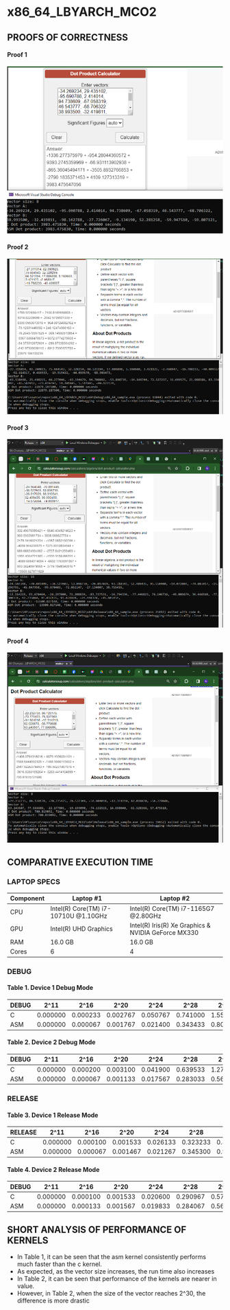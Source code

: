 # x86_64_LBYARCH_MCO2

## PROOFS OF CORRECTNESS

#### Proof 1
![Test 1](https://github.com/nicoleUY/x86_64_LBYARCH_MCO2/blob/master/images/lbyarch%20test1.png)

#### Proof 2
![Test 2](https://github.com/nicoleUY/x86_64_LBYARCH_MCO2/blob/master/images/lbyarch%20test2.png)

#### Proof 3
![Test 3](https://github.com/nicoleUY/x86_64_LBYARCH_MCO2/blob/master/images/lbyarch%20test3.png)

#### Proof 4
![Test 4](https://github.com/nicoleUY/x86_64_LBYARCH_MCO2/blob/master/images/lbyarch%20test4.png)



## COMPARATIVE EXECUTION TIME

### LAPTOP SPECS

| Component        | Laptop #1                             | Laptop #2                                      |
|------------------|---------------------------------------|------------------------------------------------|
| CPU              | Intel(R) Core(TM) i7-10710U @1.10GHz  | Intel(R) Core(TM) i7-1165G7 @2.80GHz           |
| GPU              | Intel(R) UHD Graphics                 | Intel(R) Iris(R) Xe Graphics & NVIDIA GeForce MX330 |
| RAM              | 16.0 GB                               | 16.0 GB                                        |
| Cores            | 6                                     | 4                                              |

### DEBUG

#### Table 1. Device 1 Debug Mode
| DEBUG    | 2^11     | 2^16     | 2^20     | 2^24     | 2^28     | 2^29     | 2^30     |
|----------|----------|----------|----------|----------|----------|----------|----------|
| C        | 0.000000 | 0.000233 | 0.002767 | 0.050767 | 0.741000 | 1.555000 | 3.586967 |
| ASM      | 0.000000 | 0.000067 | 0.001767 | 0.021400 | 0.343433 | 0.808533 | 1.575333 |


#### Table 2. Device 2 Debug Mode
| DEBUG    | 2^11     | 2^16     | 2^20     | 2^24     | 2^28     | 2^29     | 2^30     |
|----------|----------|----------|----------|----------|----------|----------|----------|
| C        | 0.000000 | 0.000200 | 0.003100 | 0.041900 | 0.639533 | 1.279667 | 4.082100 |
| ASM      | 0.000000 | 0.000067 | 0.001133 | 0.017567 | 0.283033 | 0.569933 | 1.520200 |



### RELEASE

#### Table 3. Device 1 Release Mode
| RELEASE  | 2^11     | 2^16     | 2^20     | 2^24     | 2^28     | 2^29     | 2^30     |
|----------|----------|----------|----------|----------|----------|----------|----------|
| C        | 0.000000 | 0.000100 | 0.001533 | 0.026133 | 0.323233 | 0.819367 | 3.110133 |
| ASM      | 0.000000 | 0.000067 | 0.001467 | 0.021267 | 0.345300 | 0.943600 | 1.722400 |


#### Table 4. Device 2 Release Mode
| DEBUG    | 2^11     | 2^16     | 2^20     | 2^24     | 2^28     | 2^29     | 2^30     |
|----------|----------|----------|----------|----------|----------|----------|----------|
| C        | 0.000000 | 0.000100 | 0.001533 | 0.020600 | 0.290967 | 0.574667 | 1.246300 |
| ASM      | 0.000000 | 0.000133 | 0.001567 | 0.019833 | 0.284067 | 0.567400 | 1.212267 |

## SHORT ANALYSIS OF PERFORMANCE OF KERNELS

- In Table 1, it can be seen that the asm kernel consistently performs much faster than the c kernel. 
- As expected, as the vector size increases, the run time also increases
- In Table 2, it can be seen that performance of the kernels are nearer in value. 
- However, in Table 2, when the size of the vector reaches 2^30, the difference is more drastic
